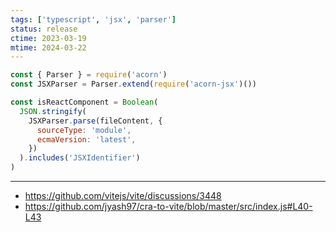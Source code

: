 ```yaml
---
tags: ['typescript', 'jsx', 'parser']
status: release
ctime: 2023-03-19
mtime: 2024-03-22
---
```


```js
const { Parser } = require('acorn')
const JSXParser = Parser.extend(require('acorn-jsx')())

const isReactComponent = Boolean(
  JSON.stringify(
    JSXParser.parse(fileContent, {
      sourceType: 'module',
      ecmaVersion: 'latest',
    })
  ).includes('JSXIdentifier')
)
```

---

- https://github.com/vitejs/vite/discussions/3448
- https://github.com/jyash97/cra-to-vite/blob/master/src/index.js#L40-L43